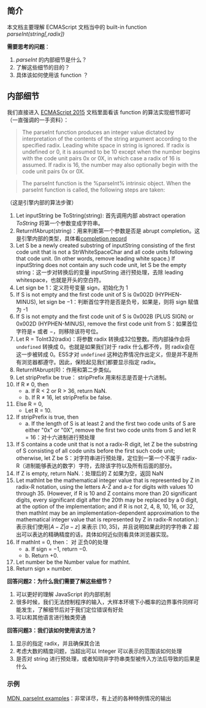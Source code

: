  
 
 
## 简介
本文档主要理解 ECMAScript 文档当中的 built-in function *parseInt(string[,radix])*

**需要思考的问题**：
1. *parseInt* 的内部细节是什么？
2. 了解这些细节的目的？
3. 具体该如何使用该 function ？

## 内部细节
我们直接进入 [ECMAScript 2015](http://www.ecma-international.org/ecma-262/6.0/#sec-parseint-string-radix) 文档里面看该 function 的算法实现细节即可（一直强调的一手资料）：
> The parseInt function produces an integer value dictated by interpretation of the contents of the string argument according to the specified radix. Leading white space in string is ignored. If radix is undefined or 0, it is assumed to be 10 except when the number begins with the code unit pairs 0x or 0X, in which case a radix of 16 is assumed. If radix is 16, the number may also optionally begin with the code unit pairs 0x or 0X.

> The parseInt function is the %parseInt% intrinsic object. When the parseInt function is called, the following steps are taken:

（这是引擎内部的算法步骤）
1. Let inputString be ToString(string): 首先调用内部 abstract operation *ToString* 将第一个参数变成字符串。
2. ReturnIfAbrupt(string)：用来判断第一个参数是否是 abrupt completion。这是引擎内部的类型，具体看[completion record](./completion-record.md)
3. Let S be a newly created substring of inputString consisting of the first code unit that is not a StrWhiteSpaceChar and all code units following that code unit. (In other words, remove leading white space.) If inputString does not contain any such code unit, let S be the empty string：这一步对转换后的变量 inputString 进行预处理，去除 leading whitespace，也就是开头的空白符。
4. Let sign be 1：定义符号变量 sign，初始化为 1
5. If S is not empty and the first code unit of S is 0x002D (HYPHEN-MINUS), let sign be −1：判断首位字符是否是负号，如果是，则将 sign 赋值为 -1
6. If S is not empty and the first code unit of S is 0x002B (PLUS SIGN) or 0x002D (HYPHEN-MINUS), remove the first code unit from S：如果首位字符是$+$ 或者 $-$，则移除该符号位。
7. Let R = ToInt32(radix)：将参数 radix 转换成32位整数。而内部操作会将 `undefined` 转换成 0。也就是如果我们对于 radix 什么都不传，则 radix会在这一步被转成 0。ES5才对 `undefined` 这种边界情况作出定义，但是并不是所有浏览器都遵守。因此，保险起见我们都要显示指定 radix。
8. ReturnIfAbrupt(R)：作用和第二步类似。
9. Let stripPrefix be true： stripPrefix 用来标志是否是十六进制。
10. If R ≠ 0, then
    - a. If R < 2 or R > 36, return NaN.
    - b. If R ≠ 16, let stripPrefix be false.
11. Else R = 0,
    - Let R = 10.
12. If stripPrefix is true, then
    - a. If the length of S is at least 2 and the first two code units of S are either "0x" or "0X", remove the first two code units from S and let R = 16：对十六进制进行预处理
13. If S contains a code unit that is not a radix-R digit, let Z be the substring of S consisting of all code units before the first such code unit; otherwise, let Z be S：对字符串进行预处理，定位到一第一个不属于 radix-R（进制能够表达的数字）字符，去除该字符以及所有后面的部分。
14. If Z is empty, return NaN.：处理后的 Z 如果为空，返回 NaN
15. Let mathInt be the mathematical integer value that is represented by Z in radix-R notation, using the letters A-Z and a-z for digits with values 10 through 35. (However, if R is 10 and Z contains more than 20 significant digits, every significant digit after the 20th may be replaced by a 0 digit, at the option of the implementation; and if R is not 2, 4, 8, 10, 16, or 32, then mathInt may be an implementation-dependent approximation to the mathematical integer value that is represented by Z in radix-R notation.): 表示我们使用$[A-Z | a-z]$ 来表示 $[10, 35]$，并且说明如果此时的字符串 Z 超出可以表达的精确精度的话，具体如何近似则看具体浏览器实现。
16. If mathInt = 0, then： 对 正负0的处理
    - a. If sign = −1, return −0.
    - b. Return +0.
17. Let number be the Number value for mathInt.
18. Return sign × number.


**回答问题2：为什么我们需要了解这些细节？**
1. 可以更好的理解 JavaScript 的内部机制
2. 很多时候，我们无法控制程序的输入，大样本环境下小概率的边界事件同样可能发生，了解细节后对于我们定位错误有好处
3. 可以和其他语言进行触类旁通

**回答问题3：我们该如何使用该方法？**
1. 显示的指定 radix，并且确保其合法
2. 考虑大数的精度问题，当超出可以 Integer 可以表示的范围该如何处理
3. 是否对 string 进行预处理，或者知晓非字符串类型被传入方法后导致的后果是什么

### 示例
[MDN, parseInt examples](https://developer.mozilla.org/en-US/docs/Web/JavaScript/Reference/Global_Objects/parseInt#Examples)：非常详尽，有上述的各种特例情况的输出